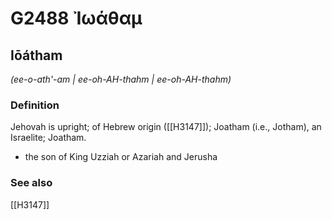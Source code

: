# G2488 Ἰωάθαμ

## Iōátham

_(ee-o-ath'-am | ee-oh-AH-thahm | ee-oh-AH-thahm)_

### Definition

Jehovah is upright; of Hebrew origin ([[H3147]]); Joatham (i.e., Jotham), an Israelite; Joatham.

- the son of King Uzziah or Azariah and Jerusha

### See also

[[H3147]]

